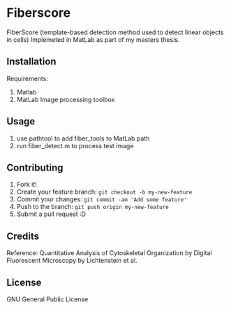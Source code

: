 # Fiberscore

FiberScore (template-based detection method used to detect linear objects in cells)
Implemeted in MatLab as part of my masters thesis. 

## Installation

Requirements:
1. Matlab
2. MatLab Image processing toolbox

## Usage

1. use pathtool to add fiber_tools to MatLab path
2. run fiber_detect.m to process test image

## Contributing

1. Fork it!
2. Create your feature branch: `git checkout -b my-new-feature`
3. Commit your changes: `git commit -am 'Add some feature'`
4. Push to the branch: `git push origin my-new-feature`
5. Submit a pull request :D

## Credits

Reference: Quantitative Analysis of Cytoskeletal Organization by Digital Fluorescent Microscopy by Lichtenstein et al.

## License

GNU General Public License

